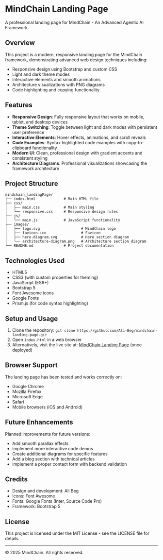 # MindChain Landing Page

A professional landing page for MindChain - An Advanced Agentic AI Framework.

## Overview

This project is a modern, responsive landing page for the MindChain framework, demonstrating advanced web design techniques including:

- Responsive design using Bootstrap and custom CSS
- Light and dark theme modes
- Interactive elements and smooth animations
- Architecture visualizations with PNG diagrams
- Code highlighting and copying functionality

## Features

- **Responsive Design**: Fully responsive layout that works on mobile, tablet, and desktop devices
- **Theme Switching**: Toggle between light and dark modes with persistent user preference
- **Interactive Elements**: Hover effects, animations, and scroll reveals
- **Code Examples**: Syntax highlighted code examples with copy-to-clipboard functionality
- **Modern UI**: Clean, professional design with gradient accents and consistent styling
- **Architecture Diagrams**: Professional visualizations showcasing the framework architecture

## Project Structure

```
mindchain_landingPage/
├── index.html             # Main HTML file
├── css/
│   ├── main.css           # Main styling
│   └── responsive.css     # Responsive design rules
├── js/
│   └── main.js            # JavaScript functionality
├── images/
│   ├── logo.svg                   # MindChain logo
│   ├── favicon.ico                # Favicon
│   ├── hero-diagram.svg           # Hero section diagram
│   └── architecture-diagram.png   # Architecture section diagram
└── README.md              # Project documentation
```

## Technologies Used

- HTML5
- CSS3 (with custom properties for theming)
- JavaScript (ES6+)
- Bootstrap 5
- Font Awesome icons
- Google Fonts
- Prism.js (for code syntax highlighting)

## Setup and Usage

1. Clone the repository: `git clone https://github.com/Ali-Beg/mindchain-landing-page.git`
2. Open `index.html` in a web browser
3. Alternatively, visit the live site at: [MindChain Landing Page](https://mindchain-landing-page.vercel.app/) (once deployed)

## Browser Support

The landing page has been tested and works correctly on:
- Google Chrome
- Mozilla Firefox
- Microsoft Edge
- Safari
- Mobile browsers (iOS and Android)


## Future Enhancements

Planned improvements for future versions:
- Add smooth parallax effects
- Implement more interactive code demos
- Create additional diagrams for specific features
- Add a blog section with technical articles
- Implement a proper contact form with backend validation

## Credits

- Design and development: Ali Beg
- Icons: Font Awesome
- Fonts: Google Fonts (Inter, Source Code Pro)
- Framework: Bootstrap 5

## License

This project is licensed under the MIT License - see the LICENSE file for details.

---

© 2025 MindChain. All rights reserved.